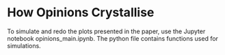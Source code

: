 # How Opinions Crystallise

To simulate and redo the plots presented in the paper, use the Jupyter notebook opinions_main.ipynb. The python file contains functions used for simulations.

